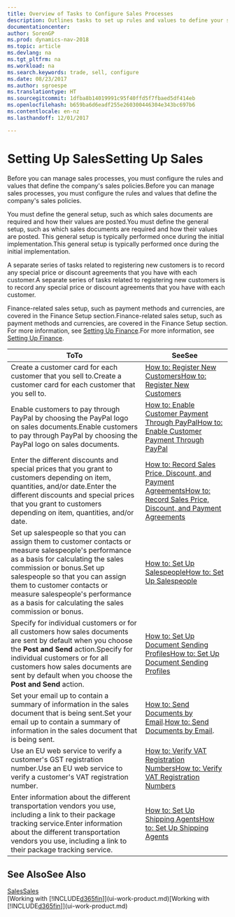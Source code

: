 ```yaml
---
title: Overview of Tasks to Configure Sales Processes
description: Outlines tasks to set up rules and values to define your sales policies and processes.
documentationcenter: 
author: SorenGP
ms.prod: dynamics-nav-2018
ms.topic: article
ms.devlang: na
ms.tgt_pltfrm: na
ms.workload: na
ms.search.keywords: trade, sell, configure
ms.date: 08/23/2017
ms.author: sgroespe
ms.translationtype: HT
ms.sourcegitcommit: 1dfba8b14019991c95f40ffd5f7fbaed5df414eb
ms.openlocfilehash: b659ba6d6eadf255e260300446304e343bc697b6
ms.contentlocale: en-nz
ms.lasthandoff: 12/01/2017

---
```

# <a name="setting-up-sales"></a><span data-ttu-id="c3751-103">Setting Up Sales</span><span class="sxs-lookup"><span data-stu-id="c3751-103">Setting Up Sales</span></span>
<span data-ttu-id="c3751-104">Before you can manage sales processes, you must configure the rules and values that define the company's sales policies.</span><span class="sxs-lookup"><span data-stu-id="c3751-104">Before you can manage sales processes, you must configure the rules and values that define the company's sales policies.</span></span>

<span data-ttu-id="c3751-105">You must define the general setup, such as which sales documents are required and how their values are posted.</span><span class="sxs-lookup"><span data-stu-id="c3751-105">You must define the general setup, such as which sales documents are required and how their values are posted.</span></span> <span data-ttu-id="c3751-106">This general setup is typically performed once during the initial implementation.</span><span class="sxs-lookup"><span data-stu-id="c3751-106">This general setup is typically performed once during the initial implementation.</span></span>

<span data-ttu-id="c3751-107">A separate series of tasks related to registering new customers is to record any special price or discount agreements that you have with each customer.</span><span class="sxs-lookup"><span data-stu-id="c3751-107">A separate series of tasks related to registering new customers is to record any special price or discount agreements that you have with each customer.</span></span>

<span data-ttu-id="c3751-108">Finance-related sales setup, such as payment methods and currencies, are covered in the Finance Setup section.</span><span class="sxs-lookup"><span data-stu-id="c3751-108">Finance-related sales setup, such as payment methods and currencies, are covered in the Finance Setup section.</span></span> <span data-ttu-id="c3751-109">For more information, see [Setting Up Finance](finance-setup-finance.md).</span><span class="sxs-lookup"><span data-stu-id="c3751-109">For more information, see [Setting Up Finance](finance-setup-finance.md).</span></span>

| <span data-ttu-id="c3751-110">To</span><span class="sxs-lookup"><span data-stu-id="c3751-110">To</span></span> | <span data-ttu-id="c3751-111">See</span><span class="sxs-lookup"><span data-stu-id="c3751-111">See</span></span> |
| --- | --- |
| <span data-ttu-id="c3751-112">Create a customer card for each customer that you sell to.</span><span class="sxs-lookup"><span data-stu-id="c3751-112">Create a customer card for each customer that you sell to.</span></span> |[<span data-ttu-id="c3751-113">How to: Register New Customers</span><span class="sxs-lookup"><span data-stu-id="c3751-113">How to: Register New Customers</span></span>](sales-how-register-new-customers.md) |
| <span data-ttu-id="c3751-114">Enable customers to pay through PayPal by choosing the PayPal logo on sales documents.</span><span class="sxs-lookup"><span data-stu-id="c3751-114">Enable customers to pay through PayPal by choosing the PayPal logo on sales documents.</span></span> |[<span data-ttu-id="c3751-115">How to: Enable Customer Payment Through PayPal</span><span class="sxs-lookup"><span data-stu-id="c3751-115">How to: Enable Customer Payment Through PayPal</span></span>](sales-how-enable-payment-service-extensions.md) |
| <span data-ttu-id="c3751-116">Enter the different discounts and special prices that you grant to customers depending on item, quantities, and/or date.</span><span class="sxs-lookup"><span data-stu-id="c3751-116">Enter the different discounts and special prices that you grant to customers depending on item, quantities, and/or date.</span></span> |[<span data-ttu-id="c3751-117">How to: Record Sales Price, Discount, and Payment Agreements</span><span class="sxs-lookup"><span data-stu-id="c3751-117">How to: Record Sales Price, Discount, and Payment Agreements</span></span>](sales-how-record-sales-price-discount-payment-agreements.md) |
| <span data-ttu-id="c3751-118">Set up salespeople so that you can assign them to customer contacts or measure salespeople's performance as a basis for calculating the sales commission or bonus.</span><span class="sxs-lookup"><span data-stu-id="c3751-118">Set up salespeople so that you can assign them to customer contacts or measure salespeople's performance as a basis for calculating the sales commission or bonus.</span></span> |[<span data-ttu-id="c3751-119">How to: Set Up Salespeople</span><span class="sxs-lookup"><span data-stu-id="c3751-119">How to: Set Up Salespeople</span></span>](sales-how-setup-salespeople.md) |
| <span data-ttu-id="c3751-120">Specify for individual customers or for all customers how sales documents are sent by default when you choose the **Post and Send** action.</span><span class="sxs-lookup"><span data-stu-id="c3751-120">Specify for individual customers or for all customers how sales documents are sent by default when you choose the **Post and Send** action.</span></span> |[<span data-ttu-id="c3751-121">How to: Set Up Document Sending Profiles</span><span class="sxs-lookup"><span data-stu-id="c3751-121">How to: Set Up Document Sending Profiles</span></span>](sales-how-setup-document-send-profiles.md) |
| <span data-ttu-id="c3751-122">Set your email up to contain a summary of information in the sales document that is being sent.</span><span class="sxs-lookup"><span data-stu-id="c3751-122">Set your email up to contain a summary of information in the sales document that is being sent.</span></span> |<span data-ttu-id="c3751-123">[How to: Send Documents by Email](ui-how-send-documents-email.md).</span><span class="sxs-lookup"><span data-stu-id="c3751-123">[How to: Send Documents by Email](ui-how-send-documents-email.md).</span></span> |
|<span data-ttu-id="c3751-124">Use an EU web service to verify a customer's GST registration number.</span><span class="sxs-lookup"><span data-stu-id="c3751-124">Use an EU web service to verify a customer's VAT registration number.</span></span>|[<span data-ttu-id="c3751-125">How to: Verify VAT Registration Numbers</span><span class="sxs-lookup"><span data-stu-id="c3751-125">How to: Verify VAT Registration Numbers</span></span>](finance-setup-vat.md)|
|<span data-ttu-id="c3751-126">Enter information about the different transportation vendors you use, including a link to their package tracking service.</span><span class="sxs-lookup"><span data-stu-id="c3751-126">Enter information about the different transportation vendors you use, including a link to their package tracking service.</span></span>|[<span data-ttu-id="c3751-127">How to: Set Up Shipping Agents</span><span class="sxs-lookup"><span data-stu-id="c3751-127">How to: Set Up Shipping Agents</span></span>](sales-how-to-set-up-shipping-agents.md)|

## <a name="see-also"></a><span data-ttu-id="c3751-128">See Also</span><span class="sxs-lookup"><span data-stu-id="c3751-128">See Also</span></span>
[<span data-ttu-id="c3751-129">Sales</span><span class="sxs-lookup"><span data-stu-id="c3751-129">Sales</span></span>](sales-manage-sales.md)  
<span data-ttu-id="c3751-130">[Working with [!INCLUDE[d365fin](includes/d365fin_md.md)]](ui-work-product.md)</span><span class="sxs-lookup"><span data-stu-id="c3751-130">[Working with [!INCLUDE[d365fin](includes/d365fin_md.md)]](ui-work-product.md)</span></span>

